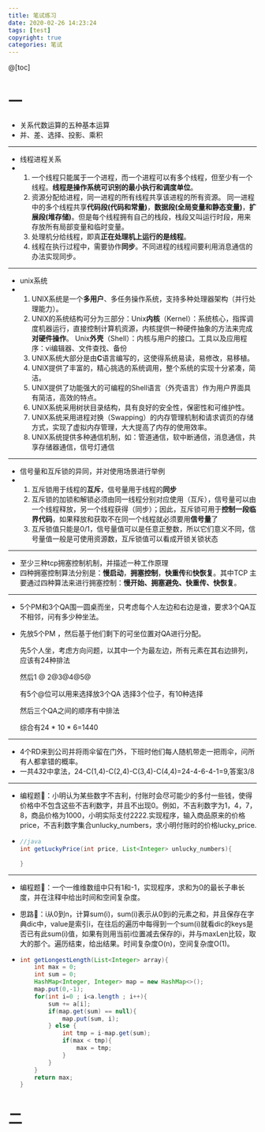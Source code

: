 ```yaml
---
title: 笔试练习
date: 2020-02-26 14:23:24
tags: [test]
copyright: true
categories: 笔试
---
```


@[toc]



# 一

- 关系代数运算的五种基本运算 
- 并、差、选择、投影、乘积

---



- 线程进程关系
- 1. 一个线程只能属于一个进程，而一个进程可以有多个线程，但至少有一个线程。**线程是操作系统可识别的最小执行和调度单位**。
  2. 资源分配给进程，同一进程的所有线程共享该进程的所有资源。 同一进程中的多个线程共享**代码段(代码和常量)**，**数据段(全局变量和静态变量)**，**扩展段(堆存储)**。但是每个线程拥有自己的栈段，栈段又叫运行时段，用来存放所有局部变量和临时变量。
  3. 处理机分给线程，即真**正在处理机上运行的是线程**。
  4. 线程在执行过程中，需要协作**同步**。不同进程的线程间要利用消息通信的办法实现同步。

---



- unix系统
- 1. UNIX系统是一个**多用户**、多任务操作系统，支持多种处理器架构（并行处理能力）。
  2. UNIX的系统结构可分为三部分：Unix**内核**（Kernel）：系统核心，指挥调度机器运行，直接控制计算机资源，内核提供一种硬件抽象的方法来完成**对硬件操作**。 Unix**外壳**（Shell）：内核与用户的接口。工具以及应用程序：vi编辑器、文件查找、备份
  3. UNIX系统大部分是由**C**语言编写的，这使得系统易读，易修改，易移植。
  4. UNIX提供了丰富的，精心挑选的系统调用，整个系统的实现十分紧凑，简洁。
  5. UNIX提供了功能强大的可编程的Shell语言（外壳语言）作为用户界面具有简洁，高效的特点。
  6. UNIX系统采用树状目录结构，具有良好的安全性，保密性和可维护性。
  7. UNIX系统采用进程对换（Swapping）的内存管理机制和请求调页的存储方式，实现了虚拟内存管理，大大提高了内存的使用效率。
  8. UNIX系统提供多种通信机制，如：管道通信，软中断通信，消息通信，共享存储器通信，信号灯通信

---



- 信号量和互斥锁的异同，并对使用场景进行举例
- 1. 互斥锁用于线程的**互斥**，信号量用于线程的**同步**
  2. 互斥锁的加锁和解锁必须由同一线程分别对应使用（互斥），信号量可以由一个线程释放，另一个线程获得（同步）；因此，互斥锁可用于**控制一段临界代码**，如果释放和获取不在同一个线程就必须要用**信号量**了
  3. 互斥锁值只能是0/1，信号量值可以是任意正整数，所以它们意义不同，信号量值一般是可使用资源数，互斥锁值可以看成开锁关锁状态

---



- 至少三种tcp拥塞控制机制，并描述一种工作原理
- 四种拥塞控制算法分别是：**慢启动**，**拥塞控制**，**快重传**和**快恢复**。其中TCP 主要通过四种算法来进行拥塞控制：**慢开始、拥塞避免、快重传、快恢复**。

---



- 5个PM和3个QA围一圆桌而坐，只考虑每个人左边和右边是谁，要求3个QA互不相邻，问有多少种坐法。

- 先放5个PM ，然后基于他们剩下的可坐位置对QA进行分配。

  先5个人坐，考虑方向问题，以其中一个为最左边，所有元素在其右边排列，应该有24种排法

  然后1 @ 2@3@4@5@

  有5个@位可以用来选择放3个QA 选择3个位子，有10种选择

  然后三个QA之间的顺序有中排法

  综合有24 * 10 * 6=1440 

---



- 4个RD来到公司并将雨伞留在门外，下班时他们每人随机带走一把雨伞，问所有人都拿错的概率。
- 一共4*3*2中拿法，24-C(1,4)-C(2,4)-C(3,4)-C(4,4)=24-4-6-4-1=9,答案3/8

---



- 编程题:diamond_shape_with_a_dot_inside:：小明认为某些数字不吉利，付账时会尽可能少的多付一些钱，使得价格中不包含这些不吉利数字，并且不出现0。例如，不吉利数字为1，4，7，8，商品价格为1000，小明实际支付2222.实现程序，输入商品原来的价格price，不吉利数字集合unlucky_numbers，求小明付账时的价格lucky_price.

- ```java
  //java
  int getLuckyPrice(int price, List<Integer> unlucky_numbers){
      
  }
  ```

---



- 编程题:diamond_shape_with_a_dot_inside:：一个一维维数组中只有1和-1，实现程序，求和为0的最长子串长度，并在注释中给出时间和空间复杂度。

- 思路:diamond_shape_with_a_dot_inside:：i从0到n，计算sum(i)，sum(i)表示从0到i的元素之和，并且保存在字典dic中，value是索引i，在往后的遍历中每得到一个sum(i)就看dic的keys是否已有此sum(i)值，如果有则用当前i位置减去保存的i，并与maxLen比较，取大的那个。遍历结束，给出结果。时间复杂度O(n)，空间复杂度O(1)。

- ```java
  int getLongestLength(List<Integer> array){
      int max = 0;
      int sum = 0;
      HashMap<Integer, Integer> map = new HashMap<>();
      map.put(0,-1);
      for(int i=0 ; i<a.length ; i++){
          sum += a[i];
          if(map.get(sum) == null){
              map.put(sum, i);
          } else {
              int tmp = i-map.get(sum);
              if(max < tmp){
                  max = tmp;
              }
          }
      }
      return max;
  }
  ```



# 二

